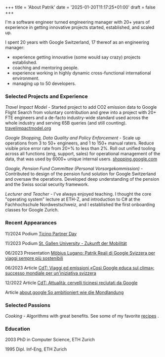 +++
title = 'About Patrik'
date = '2025-01-20T11:17:25+01:00'
draft = false
+++

I'm a software engineer turned engineering manager with 20+ years of experience in getting innovative projects started, established, and scaled up.

I spent 20 years with Google Switzerland, 17 thereof as an engineering manager:
*   experience getting innovative (some would say crazy) projects established.
*   coaching and mentoring people.
*   experience working in highly dynamic cross-functional international environment.
*   managing up to 50 developers.

### Selected Projects and Experience

*Travel Impact Model* - Started project to add CO2 emission data to Google Flight Search from voluntary contribution and grew into a project with 20+ FTE engineers and a de-facto industry-wide standard used across the whole industry and serving 65B queries (and still counting). [travelimpactmodel.org](https://travelimpactmodel.org/)

*Google Shopping, Data Quality and Policy Enforcement* - Scale up operations from 3 to 50+ engineers, and 1 to 150+ manual raters. Reduce visible price error rate from 20+% to less than 2%. Roll out unified tooling across all functions (eng, support, sales) for operational management of the data, that was used by 6000+ unique internal users. [shopping.google.com](http://shopping.google.com/)

*Google, Pension Fund Committee (Personal Vorsorgekommission)* - Contributed to design of the pension fund solution for Google Switzerland and oversaw the operations. Developed deep understanding of the pension and the Swiss social security framework.

*Lecturer and Teacher* - I've always enjoyed teaching. I thought the core "operating system" lecture at ETH-Z, and introduction to C# at the Fachhochschule Nordwestschweiz, and I established the first onboarding classes for Google Zurich.

### Recent Appearances

11/2024 Podium [Ticino Partner Day](https://www.ticino.ch/en/about-us/tpd.html)

11/2023 Podium [St. Gallen University - Zukunft der Mobilität](https://www.unisg.ch/en/news/events/event-calendar/details/events/zukunft-der-mobilitaet-wenn-algorithmen-unsere-wege-beeinflussen/)

06/2023 Presentation [Möbius Lugano: Patrik Reali di Google Svizzera per viaggi sempre più sostenibili](https://www.moebiuslugano.ch/Patrik-Reali-1b285800)

06/2023 Article [CdT: Viaggi ed emissioni «Così Google educa sul clima»: successo mondiale per un'iniziativa svizzera](https://www.cdt.ch/lifestyle/tecnologia/cosi-google-educa-sul-clima-successo-mondiale-per-uniniziativa-svizzera-319197)

12/2022 Article [CdT: Attualità: cervelli ticinesi reclutati da Google](https://www.cdt.ch/prodotti/i-cervelli-ticinesi-reclutati-da-google-302902)

Article [about.google So ambitioniert wie die Mondlandung](https://about.google/intl/de_ch/stories/nachhaltige-loesungen/)


### Selected Passions

*Cooking* - Algorithms with great benefits. See some of my favorite [recipes](/tags/recipes/) .

### Education

2003
PhD in Computer Science, ETH Zurich

1995
Dipl. Inf-Eng, ETH Zurich